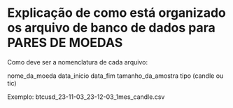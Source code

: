# Explicação de como está organizado os arquivo de banco de dados para PARES DE MOEDAS

Como deve ser a nomenclatura de cada arquivo:

nome_da_moeda
data_inicio
data_fim
tamanho_da_amostra
tipo (candle ou tic)

Exemplo:
btcusd_23-11-03_23-12-03_1mes_candle.csv
